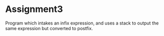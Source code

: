 # Assignment3

Program which intakes an infix expression, and uses a stack to output the same expression but converted to postfix.
